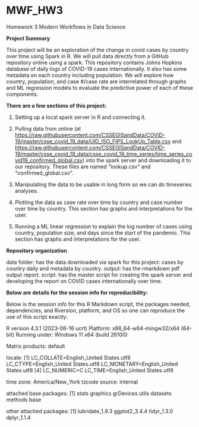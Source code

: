 # MWF_HW3
Homework 3 Modern Workflows in Data Science


**Project Summary**

This project will be an exploration of the change in covid cases by country over time using Spark in R. We will pull data directly from a GitHub repository online using a spark. This repository contains Johns Hopkins database of daily logs of COVID-19 cases internationally. It also has some metadata on each country including population. We will explore how country, population, and case #/case rate are interrelated through graphs and ML regression models to evaluate the predictive power of each of these components. 

**There are a few sections of this project:**
1. Setting up a local spark server in R and connecting it. 
 
2. Pulling data from online (at https://raw.githubusercontent.com/CSSEGISandData/COVID-19/master/csse_covid_19_data/UID_ISO_FIPS_LookUp_Table.csv and https://raw.githubusercontent.com/CSSEGISandData/COVID-19/master/csse_covid_19_data/csse_covid_19_time_series/time_series_covid19_confirmed_global.csv) into the spark server and downloading it to our repository. These files are named "lookup.csv" and "confirmed_global.csv".

3. Manipulating the data to be usable in long form so we can do timeseries analyses. 

4. Plotting the data as case rate over time by country and case number over time by country. This section has graphs and interpretations for the user.

5. Running a ML linear regression to explain the log number of cases using country, population size, and days since the start of the pandemic. This section has graphs and interpretations for the user.


**Repository organization**

data folder: has the data downloaded via spark for this project: cases by country daily and metadata by country.
output: has the rmarkdown pdf output report.
script: has the master script for creating the spark server and developing the report on COVID cases internationally over time. 

**Below are details for the session info for reproducibility:**

Below is the session info for this R Markdown script, the packages needed, dependencies, and Rversion, platform, and OS so one can reproduce the use of this script exactly:

R version 4.3.1 (2023-06-16 ucrt) Platform: x86_64-w64-mingw32/x64 (64-bit) Running under: Windows 11 x64 (build 26100)

Matrix products: default

locale: [1] LC_COLLATE=English_United States.utf8 LC_CTYPE=English_United States.utf8 LC_MONETARY=English_United States.utf8 [4] LC_NUMERIC=C LC_TIME=English_United States.utf8

time zone: America/New_York tzcode source: internal

attached base packages: [1] stats graphics grDevices utils datasets methods base

other attached packages: [1] lubridate_1.9.3 ggplot2_3.4.4 tidyr_1.3.0 dplyr_1.1.4